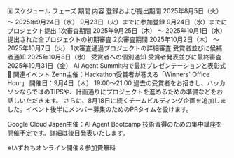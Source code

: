 🗓️ スケジュール
フェーズ	期間	内容
登録および提出期間	2025年8月5日（火）
〜 2025年9月24日（水）	9月23日（火）までに参加登録
9月24日（水）までにプロジェクト提出
1次審査期間	2025年9月25日（木）
〜 2025年10月1日（水）	提出された全プロジェクトの初期審査
2次審査期間	2025年10月2日（木）
〜 2025年10月7日（火）	1次審査通過プロジェクトの詳細審査
受賞者並びに候補者通知	2025年10月8日（水）	受賞者への個別通知
受賞者発表並びに最終審査	2025年10月31日（金）	AI Agent Summit内で最終プレゼンテーションと表彰式
🎪 関連イベント
Zenn主催：Hackathon受賞者が答える「Winners' Office Hour」
開催日：9月4日（木） 19:00～21:00
過去の受賞者をお招きし、ハッカソンならではのTIPSや、計画通りにプロジェクトを進めるための準備などをお話しいただきます。
さらに、8月18日に続くチームビルディング企画を追加しました。イベント後半にメンバー募集のためのPRタイムを設けます。

Google Cloud Japan主催：AI Agent Bootcamp
技術習得のための集中講座を開催予定です。詳細は後日発表いたします。

※いずれもオンライン開催＆参加費無料